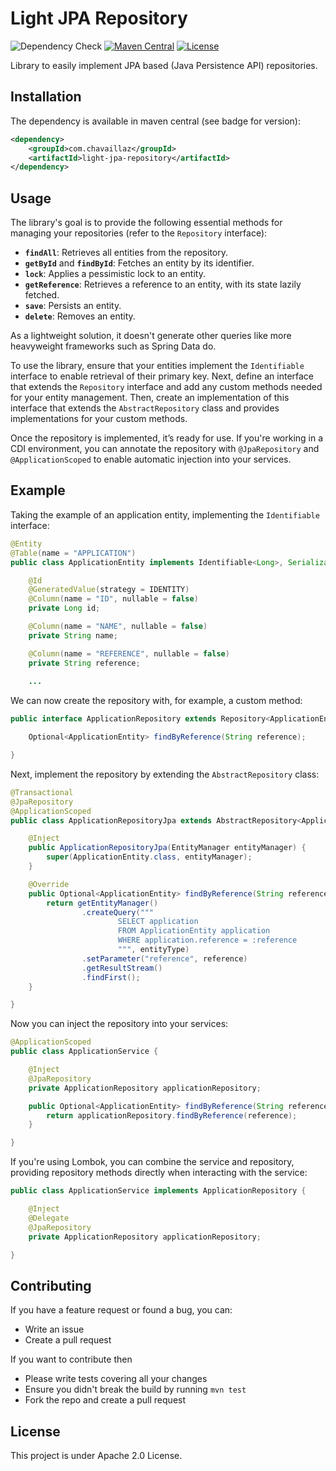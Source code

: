 # Light JPA Repository

![Dependency Check](https://github.com/chavaillaz/light-jpa-repository/actions/workflows/system-tests.yml/badge.svg)
[![Maven Central](https://maven-badges.herokuapp.com/maven-central/com.chavaillaz/light-jpa-repository/badge.svg)](https://maven-badges.herokuapp.com/maven-central/com.chavaillaz/light-jpa-repository)
[![License](https://img.shields.io/badge/License-Apache%202.0-blue.svg)](https://opensource.org/licenses/Apache-2.0)

Library to easily implement JPA based (Java Persistence API) repositories.

## Installation

The dependency is available in maven central (see badge for version):

```xml
<dependency>
    <groupId>com.chavaillaz</groupId>
    <artifactId>light-jpa-repository</artifactId>
</dependency>
```

## Usage

The library's goal is to provide the following essential methods for managing your repositories (refer to the
`Repository` interface):

- **`findAll`**: Retrieves all entities from the repository.
- **`getById`** and **`findById`**: Fetches an entity by its identifier.
- **`lock`**: Applies a pessimistic lock to an entity.
- **`getReference`**: Retrieves a reference to an entity, with its state lazily fetched.
- **`save`**: Persists an entity.
- **`delete`**: Removes an entity.

As a lightweight solution, it doesn't generate other queries like more heavyweight frameworks such as Spring Data do.

To use the library, ensure that your entities implement the `Identifiable` interface to enable retrieval of their
primary key. Next, define an interface that extends the `Repository` interface and add any custom methods needed for
your entity management. Then, create an implementation of this interface that extends the `AbstractRepository` class and
provides implementations for your custom methods.

Once the repository is implemented, it’s ready for use. If you're working in a CDI environment, you can annotate the 
repository with `@JpaRepository` and `@ApplicationScoped` to enable automatic injection into your services.

## Example

Taking the example of an application entity, implementing the `Identifiable` interface:

```java
@Entity
@Table(name = "APPLICATION")
public class ApplicationEntity implements Identifiable<Long>, Serializable {

    @Id
    @GeneratedValue(strategy = IDENTITY)
    @Column(name = "ID", nullable = false)
    private Long id;

    @Column(name = "NAME", nullable = false)
    private String name;

    @Column(name = "REFERENCE", nullable = false)
    private String reference;
    
    ...
```

We can now create the repository with, for example, a custom method:

```java
public interface ApplicationRepository extends Repository<ApplicationEntity, Long> {

    Optional<ApplicationEntity> findByReference(String reference);

}
```

Next, implement the repository by extending the `AbstractRepository` class:

```java
@Transactional
@JpaRepository
@ApplicationScoped
public class ApplicationRepositoryJpa extends AbstractRepository<ApplicationEntity, Long> implements ApplicationRepository {

    @Inject
    public ApplicationRepositoryJpa(EntityManager entityManager) {
        super(ApplicationEntity.class, entityManager);
    }

    @Override
    public Optional<ApplicationEntity> findByReference(String reference) {
        return getEntityManager()
                .createQuery("""
                        SELECT application
                        FROM ApplicationEntity application
                        WHERE application.reference = :reference
                        """, entityType)
                .setParameter("reference", reference)
                .getResultStream()
                .findFirst();
    }

}
```

Now you can inject the repository into your services:

```java
@ApplicationScoped
public class ApplicationService {

    @Inject
    @JpaRepository
    private ApplicationRepository applicationRepository;

    public Optional<ApplicationEntity> findByReference(String reference) {
        return applicationRepository.findByReference(reference);
    }

}
```

If you're using Lombok, you can combine the service and repository, providing repository methods directly when
interacting with the service:

```java
public class ApplicationService implements ApplicationRepository {

    @Inject
    @Delegate
    @JpaRepository
    private ApplicationRepository applicationRepository;

}
```

## Contributing

If you have a feature request or found a bug, you can:

- Write an issue
- Create a pull request

If you want to contribute then

- Please write tests covering all your changes
- Ensure you didn't break the build by running `mvn test`
- Fork the repo and create a pull request

## License

This project is under Apache 2.0 License.